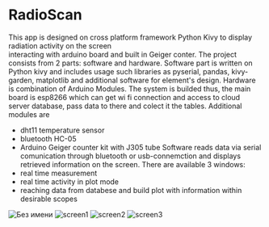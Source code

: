 # RadioScan
This app is designed  on cross platform framework Python Kivy to display radiation activity on the screen  
interacting with arduino board and built in Geiger conter.
The project consists from 2 parts: software and hardware.
Software part is written on Python kivy and includes usage such libraries as pyserial, pandas, kivy-garden, matplotlib
and additional software for element's design.
Hardware is combination of Arduino Modules. The system is builded thus, the main board is esp8266 which can get wi fi 
connection and access to cloud server database, pass data to there and colect it the tables. Additional modules are
- dht11 temperature sensor
- bluetooth HC-05
- Arduino Geiger counter kit with J305 tube
Software reads data via serial comunication through bluetooth or usb-connemction and displays retrieved information on the screen. There are available 3 windows:
- real time measurement
- real time activity in plot mode
- reaching data from databese and build plot with information within desirable scopes



![Без имени](https://github.com/techmadman/RadioScan/assets/130900888/fdebc2a3-95cb-487e-a8b3-9edc7f53eafa)
![screen1](https://github.com/techmadman/RadioScan/assets/130900888/90e84dd2-be47-470e-8bc5-65019d8214a1)
![screen2](https://github.com/techmadman/RadioScan/assets/130900888/42cbea03-68c0-45c8-9eb9-9d9091a21167)
![screen3](https://github.com/techmadman/RadioScan/assets/130900888/eb431987-3545-45a8-adde-d5e86271e191)
